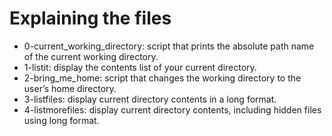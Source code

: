 # Explaining the files
* 0-current_working_directory: script that prints the absolute path name of the current working directory.
* 1-listit: display the contents list of your current directory.
* 2-bring_me_home: script that changes the working directory to the user’s home directory.
* 3-listfiles: display current directory contents in a long format.
* 4-listmorefiles: display current directory contents, including hidden files using long format.
